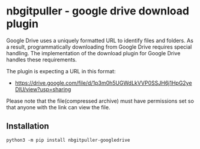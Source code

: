 # nbgitpuller - google drive download plugin

Google Drive uses a uniquely formatted URL to identify files and folders. As a result,
programmatically downloading from Google Drive requires special handling. The
implementation of the download plugin for Google Drive handles these requirements.

The plugin is expecting a URL in this format:
- https://drive.google.com/file/d/1p3m0h5UGWdLkVVP0SSJH6j1HpG2yeDlU/view?usp=sharing

Please note that the file(compressed archive) must have permissions set so that anyone
with the link can view the file.

## Installation

```shell
python3 -m pip install nbgitpuller-googledrive
```
